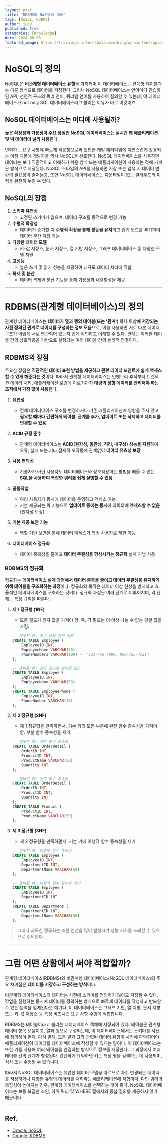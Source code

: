 ```yaml
---
layout: post
title: "RDBMS와 NoSQL에 대해"
tags: [NoSQL, RDBMS]
author: judy
published: true
categories: [Knowledge]
date: 2024-08-03
featured_image: https://trainings.internshala.com/blog/wp-content/uploads/2023/08/RDBMS-vs.-NoSQL-1-scaled.jpg
---
```


# NoSQL의 정의
NoSQL은 **비관계형 데이터베이스 유형**을 가리키며 이 데이터베이스는 관계형 테이블과는 다른 형식으로 데이터를 저장한다. 그러나 NoSQL 데이터베이스는 언어마다 관습화된 API, 선언적 구조의 쿼리 언어, 쿼리별 언어를 사용하여 질의할 수 있는데, 이 데이터베이스가 not only SQL 데이터베이스라고 불리는 이유가 바로 이것이죠.

## NoSQL 데이터베이스는 어디에 사용될까?
**높은 확장성과 가용성이 주요 장점인 NoSQL 데이터베이스는 실시간 웹 애플리케이션 및 빅 데이터에 널리 사용**된다.

변화하는 요구 사항에 빠르게 적응함으로써 민첩한 개발 패러다임에 자연스럽게 활용되는 이점 때문에 개발자들 역시 NoSQL을 선호한다. NoSQL 데이터베이스를 사용하면 데이터는 보다 직관적이고 이해하기 쉬운 방식 또는 애플리케이션이 사용하는 것에 가까운 방식으로 저장된다. NoSQL 스타일의 API를 사용하면 저장 또는 검색 시 데이터 변환의 필요성이 줄어들고, 또한 NoSQL 데이터베이스는 다운타임이 없는 클라우드의 이점을 완전히 누릴 수 있다.

## NoSQL의 장점

1.	**스키마 유연성**
    - 고정된 스키마가 없으며, 데이터 구조를 동적으로 변경 가능
2.	**수평적 확장성**
    - 데이터가 증가할 때 **수평적 확장을 통해 성능을 유지**하고 쉽게 노드를 추가하여 데이터 분산 저장 가능
3.	**다양한 데이터 모델**
    - 키-값 저장소, 문서 저장소, 열 기반 저장소, 그래프 데이터베이스 등 다양한 모델 지원
4.	**고성능**
    - 높은 쓰기 및 읽기 성능을 제공하여 대규모 데이터 처리에 적합
5.	**복제 및 분산**
    - 데이터 복제와 분산 기능을 통해 가용성과 내결함성을 제공


---

# RDBMS(관계형 데이터베이스)의 정의
관계형 데이터베이스는 **데이터가 열과 행의 테이블(또는 '관계') 하나 이상에 저장되는 사전 정의된 관계로 데이터를 구성하는 정보 모음**으로, 이를 사용하면 서로 다른 데이터 구조가 어떻게 서로 연관되어 있는지 쉽게 확인하고 이해할 수 있다. 관계는 이러한 테이블 간의 상호작용을 기반으로 설정되는 여러 테이블 간의 논리적 연결이다.


## RDBMS의 장점

주요한 장점은 **직관적인 데이터 표현 방법을 제공하고 관련 데이터 포인트에 쉽게 액세스할 수 있게 해준다는 것**이다. 따라서 관계형 데이터베이스는 인벤토리 추적부터 트랜잭션 데이터 처리, 애플리케이션 로깅에 이르기까지 **대량의 정형 데이터를 관리해야 하는 조직에서 가장 많이 사용**된다.

1. **유연성**
    - 전체 데이터베이스 구조를 변경하거나 기존 애플리케이션에 영향을 주지 않고 **필요할 때마다 간편하게 테이블, 관계를 추가, 업데이트 또는 삭제하고 데이터를 변경할 수 있음**

2. **ACID 규정 준수**
    - 관계형 데이터베이스는 **ACID(원자성, 일관성, 격리, 내구성) 성능을 지원**하여 오류, 실패 또는 기타 잠재적 오작동에 관계없이 **데이터 유효성 보장**

3. **사용 편의성**
    - 기술자가 아닌 사용자도 데이터베이스와 상호작용하는 방법을 배울 수 있는 **SQL을 사용하여 복잡한 쿼리를 쉽게 실행할 수 있음**

4. **공동작업**
    - 여러 사용자가 동시에 데이터를 운영하고 액세스 가능
    - 기본 제공되는 락 기능으로 **업데이트 중에는 동시에 데이터에 액세스할 수 없음** (원자성 보장)

5. **기본 제공 보안 기능**
    - 역할 기반 보안을 통해 데이터 액세스가 특정 사용자로 제한 가능

6. **데이터베이스 정규화**
    - 데이터 중복성을 줄이고 **데이터 무결성을 향상시키는 정규화** 설계 기법 사용


### RDBMS의 정규화

정규화는 **데이터베이스 설계 과정에서 데이터 중복을 줄이고 데이터 무결성을 유지하기 위해 테이블을 구조화하는 과정**이다. 정규화의 목적은 데이터 이상 현상을 방지하고 효율적인 데이터베이스를 구축하는 것이다. 정규화 과정은 여러 단계로 이루어지며, 각 단계는 특정 규칙을 따른다.


1. **제 1 정규형 (1NF)**
    - 모든 필드가 원자 값을 가져야 함. 즉, 각 필드는 더 이상 나눌 수 없는 단일 값을 가짐.

    ```sql
    -- 잘못된 예: 복수 값을 가진 필드
    CREATE TABLE Employee (
        EmployeeID INT,
        EmployeeName VARCHAR(50),
        PhoneNumbers VARCHAR(100) -- "123-456-7890, 098-765-4321"
    );

    -- 올바른 예: 원자 값으로 분리된 필드
    CREATE TABLE Employee (
        EmployeeID INT,
        EmployeeName VARCHAR(50)
    );
    CREATE TABLE EmployeePhone (
        EmployeeID INT,
        PhoneNumber VARCHAR(15)
    );
    ```

2. **제 2 정규형 (2NF)**
    - 제 1 정규형을 만족하면서, 기본 키의 모든 부분에 완전 함수 종속성을 가져야 함. 부분 함수 종속성을 제거.

    ```sql
    -- 잘못된 예: 부분 함수 종속성
    CREATE TABLE OrderDetail (
        OrderID INT,
        ProductID INT,
        ProductName VARCHAR(50),
        Quantity INT
    );

    -- 올바른 예: 완전 함수 종속성
    CREATE TABLE OrderDetail (
        OrderID INT,
        ProductID INT,
        Quantity INT
    );
    CREATE TABLE Product (
        ProductID INT,
        ProductName VARCHAR(50)
    );
    ```

3. **제 3 정규형 (3NF)**
    - 제 2 정규형을 만족하면서, 기본 키에 이행적 함수 종속성을 제거.

    ```sql
    -- 잘못된 예: 이행적 함수 종속성
    CREATE TABLE Employee (
        EmployeeID INT,
        DepartmentID INT,
        DepartmentName VARCHAR(50)
    );

    -- 올바른 예: 이행적 함수 종속성 제거
    CREATE TABLE Employee (
        EmployeeID INT,
        DepartmentID INT
    );
    CREATE TABLE Department (
        DepartmentID INT,
        DepartmentName VARCHAR(50)
    );
    ```

> 그러나 과도한 정규화는 조인 연산을 많이 발생시켜 성능 저하를 초래할 수 있으므로 주의한다.


---

# 그럼 어떤 상황에서 써야 적합할까?

관계형 데이터베이스(RDBMS)와 비관계형 데이터베이스(NoSQL 데이터베이스)의 주요 차이점은 **데이터를 저장하고 구성하는 방식**이다. 

비관계형 데이터베이스의 데이터는 사전에 스키마를 정의하지 않아도 저장될 수 있다. 작업을 진행하는 동시에 데이터를 정의하는 방식으로 빠르게 데이터를 작성하고 반복할 수 있는 능력을 얻게된다는 얘기다. 이 데이터베이스는 그래프 기반, 열 지향, 문서 지향 또는 키-값 저장소 등 특정 비즈니스 요구 사항 수행에 적합합니다.

RDBMS는 테이블이라고 불리는 데이터베이스 객체에 저장되어 있다. 테이블은 관계형 데이터 항목 모음이고, 열과 행으로 구성되는데, 이 데이터베이스에서는 스키마를 사전에 정의해야 한다. 다시 말해, 모든 열과 그와 관련된 데이터 유형이 사전에 파악되어야 애플리케이션이 데이터를 데이터베이스에 작성할 수 있다는 말이다. 이 데이터베이스는 또한 키를 사용해 여러 테이블을 연결하는 방식으로 정보를 저장한다. 그 과정에서 여러 테이블 간의 관계가 형성된다. 간단하게 요약하면 키는 특정 행을 검색하는 데 사용되며, 검사 또는 수정될 수 있습니다.

따라서 NoSQL 데이터베이스는 유연한 데이터 모델을 따르므로 자주 변경되는 데이터를 저장하거나 다양한 유형의 데이터를 처리하는 애플리케이션에 적합하다. 다만 쿼리의 복잡성이 높아지는 경우, 관계형 데이터베이스를 선택하는 것이 좋다. NoSQL 데이터베이스는 보통 복잡한 조인, 하위 쿼리 및 WHERE 절에서의 중첩 질의를 제공하지 않기 때문이다.

---
## Ref.
- [Oracle: noSQL](https://www.oracle.com/kr/database/nosql/what-is-nosql/)
- [Google: RDBMS](https://cloud.google.com/learn/what-is-a-relational-database?hl=ko)